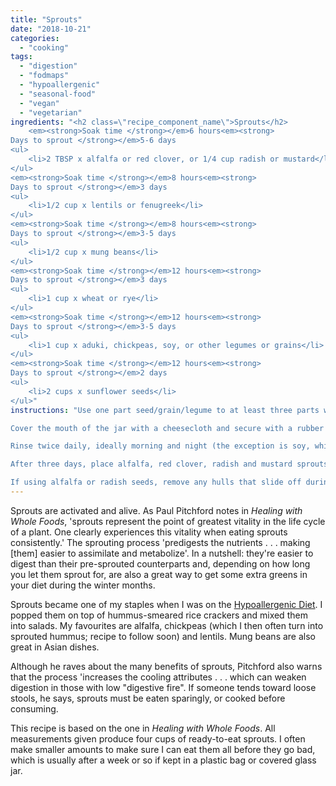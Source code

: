 ```yaml
---
title: "Sprouts"
date: "2018-10-21"
categories: 
  - "cooking"
tags: 
  - "digestion"
  - "fodmaps"
  - "hypoallergenic"
  - "seasonal-food"
  - "vegan"
  - "vegetarian"
ingredients: "<h2 class=\"recipe_component_name\">Sprouts</h2>
    <em><strong>Soak time </strong></em>6 hours<em><strong>
Days to sprout </strong></em>5-6 days
<ul>
 	<li>2 TBSP x alfalfa or red clover, or 1/4 cup radish or mustard</li>
</ul>
<em><strong>Soak time </strong></em>8 hours<em><strong>
Days to sprout </strong></em>3 days
<ul>
 	<li>1/2 cup x lentils or fenugreek</li>
</ul>
<em><strong>Soak time </strong></em>8 hours<em><strong>
Days to sprout </strong></em>3-5 days
<ul>
 	<li>1/2 cup x mung beans</li>
</ul>
<em><strong>Soak time </strong></em>12 hours<em><strong>
Days to sprout </strong></em>3 days
<ul>
 	<li>1 cup x wheat or rye</li>
</ul>
<em><strong>Soak time </strong></em>12 hours<em><strong>
Days to sprout </strong></em>3-5 days
<ul>
 	<li>1 cup x aduki, chickpeas, soy, or other legumes or grains</li>
</ul>
<em><strong>Soak time </strong></em>12 hours<em><strong>
Days to sprout </strong></em>2 days
<ul>
 	<li>2 cups x sunflower seeds</li>
</ul>"
instructions: "Use one part seed/grain/legume to at least three parts water. Soak in a wide-mouth jar.

Cover the mouth of the jar with a cheesecloth and secure with a rubber band. After soaking your choice of sproutable, drain well and keep in a warm (at least 18°C) dark place at an angle for drainage. Some people use a dish drainer. I don't have one, so I sit it at an angle in a small bowl instead. The jar can be covered with a cloth or bag for darkness.

Rinse twice daily, ideally morning and night (the exception is soy, which must be rinsed four times daily to avoid rotting). I leave the cloth on the jar and fill with water, then strain with the cloth still on.

After three days, place alfalfa, red clover, radish and mustard sprouts in a cool place with indirect sunlight to induce chlorophyll. Keep rinsing and draining twice daily until you see sprout tails.

If using alfalfa or radish seeds, remove any hulls that slide off during the sprouting process as they're prone to moulding. To do so, place the sprouts in a large bowl of water and give them a shake. Gently reach under the sprouts and lift them out of the water carefully without disturbing the sunken hulls, which can then be discarded."
---
```


Sprouts are activated and alive. As Paul Pitchford notes in _Healing with Whole Foods_, 'sprouts represent the point of greatest vitality in the life cycle of a plant. One clearly experiences this vitality when eating sprouts consistently.' The sprouting process 'predigests the nutrients . . . making \[them\] easier to assimilate and metabolize'. In a nutshell: they're easier to digest than their pre-sprouted counterparts and, depending on how long you let them sprout for, are also a great way to get some extra greens in your diet during the winter months.

Sprouts became one of my staples when I was on the [Hypoallergenic Diet](http://hypoallergenicdiet.com/). I popped them on top of hummus-smeared rice crackers and mixed them into salads. My favourites are alfalfa, chickpeas (which I then often turn into sprouted hummus; recipe to follow soon) and lentils. Mung beans are also great in Asian dishes.

Although he raves about the many benefits of sprouts, Pitchford also warns that the process 'increases the cooling attributes . . . which can weaken digestion in those with low "digestive fire". If someone tends toward loose stools, he says, sprouts must be eaten sparingly, or cooked before consuming.

This recipe is based on the one in _Healing with Whole Foods_. All measurements given produce four cups of ready-to-eat sprouts. I often make smaller amounts to make sure I can eat them all before they go bad, which is usually after a week or so if kept in a plastic bag or covered glass jar.
